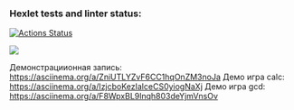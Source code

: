 ### Hexlet tests and linter status:
[![Actions Status](https://github.com/Orloff-Star/python-project-49/actions/workflows/hexlet-check.yml/badge.svg)](https://github.com/Orloff-Star/python-project-49/actions)

<a href="https://codeclimate.com/github/Orloff-Star/python-project-49/maintainability"><img src="https://api.codeclimate.com/v1/badges/56a76894d97cdb44720e/maintainability" /></a>

Демонстрациионная запись: https://asciinema.org/a/ZniUTLYZvF6CC1hqOnZM3noJa
Демо игра calc: https://asciinema.org/a/IzjcboKezIalceCS0yiogNaXj
Демо игра gcd: https://asciinema.org/a/F8WpxBL9lnqh803deYjmVnsOv
